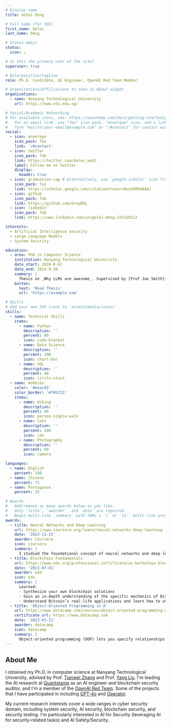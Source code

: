 ```yaml
---
# Display name
title: Gelei Deng

# Full name (for SEO)
first_name: Gelei
last_name: Deng

# Status emoji
status:
  icon: ☕️

# Is this the primary user of the site?
superuser: true

# Role/position/tagline
role: Ph.D. Candidate, AI Engineer, OpenAI Red Team Member

# Organizations/Affiliations to show in About widget
organizations:
  - name: Nanyang Technological University
    url: https://www.ntu.edu.sg/

# Social/Academic Networking
# For available icons, see: https://wowchemy.com/docs/getting-started/page-builder/#icons
#   For an email link, use "fas" icon pack, "envelope" icon, and a link in the
#   form "mailto:your-email@example.com" or "/#contact" for contact widget.
social:
  - icon: envelope
    icon_pack: fas
    link: '/#contact'
  - icon: twitter
    icon_pack: fab
    link: https://twitter.com/Gelei_web3
    label: Follow me on Twitter
    display:
      header: true
  - icon: graduation-cap # Alternatively, use `google-scholar` icon from `ai` icon pack
    icon_pack: fas
    link: https://scholar.google.com/citations?user=NuzUkMEAAAAJ
  - icon: github
    icon_pack: fab
    link: https://github.com/GreyDGL
  - icon: linkedin
    icon_pack: fab
    link: https://www.linkedin.com/in/gelei-deng-225a10112

interests:
  - Artificial Intelligence Security
  - Large Language Models
  - System Security

education:
  - area: PhD in Computer Science
    institution: Nanyang Technological University
    date_start: 2020-8-01
    date_end: 2024-9-30
    summary: |
      Thesis on _Why LLMs are awesome_. Supervised by [Prof Joe Smith](https://example.com). Presented papers at 5 IEEE conferences with the contributions being published in 2 Springer journals.
    button:
      text: 'Read Thesis'
      url: 'https://example.com'

# Skills
# Add your own SVG icons to `assets/media/icons/`
skills:
  - name: Technical Skills
    items:
      - name: Python
        description: ''
        percent: 80
        icon: code-bracket
      - name: Data Science
        description: ''
        percent: 100
        icon: chart-bar
      - name: SQL
        description: ''
        percent: 40
        icon: circle-stack
  - name: Hobbies
    color: '#eeac02'
    color_border: '#f0bf23'
    items:
      - name: Hiking
        description: ''
        percent: 60
        icon: person-simple-walk
      - name: Cats
        description: ''
        percent: 100
        icon: cat
      - name: Photography
        description: ''
        percent: 80
        icon: camera

languages:
  - name: English
    percent: 100
  - name: Chinese
    percent: 75
  - name: Portuguese
    percent: 25

# Awards.
#   Add/remove as many awards below as you like.
#   Only `title`, `awarder`, and `date` are required.
#   Begin multi-line `summary` with YAML's `|` or `|2-` multi-line prefix and indent 2 spaces below.
awards:
  - title: Neural Networks and Deep Learning
    url: https://www.coursera.org/learn/neural-networks-deep-learning
    date: '2023-11-25'
    awarder: Coursera
    icon: coursera
    summary: |
      I studied the foundational concept of neural networks and deep learning. By the end, I was familiar with the significant technological trends driving the rise of deep learning; build, train, and apply fully connected deep neural networks; implement efficient (vectorized) neural networks; identify key parameters in a neural network’s architecture; and apply deep learning to your own applications.
  - title: Blockchain Fundamentals
    url: https://www.edx.org/professional-certificate/uc-berkeleyx-blockchain-fundamentals
    date: '2023-07-01'
    awarder: edX
    icon: edx
    summary: |
      Learned:
      - Synthesize your own blockchain solutions
      - Gain an in-depth understanding of the specific mechanics of Bitcoin
      - Understand Bitcoin’s real-life applications and learn how to attack and destroy Bitcoin, Ethereum, smart contracts and Dapps, and alternatives to Bitcoin’s Proof-of-Work consensus algorithm
  - title: 'Object-Oriented Programming in R'
    url: https://www.datacamp.com/courses/object-oriented-programming-with-s3-and-r6-in-r
    certificate_url: https://www.datacamp.com
    date: '2023-01-21'
    awarder: datacamp
    icon: datacamp
    summary: |
      Object-oriented programming (OOP) lets you specify relationships between functions and the objects that they can act on, helping you manage complexity in your code. This is an intermediate level course, providing an introduction to OOP, using the S3 and R6 systems. S3 is a great day-to-day R programming tool that simplifies some of the functions that you write. R6 is especially useful for industry-specific analyses, working with web APIs, and building GUIs.
---
```


## About Me

I obtained my Ph.D. in computer science at Nanyang Technological University, advised by Prof. [Tianwei Zhang](https://personal.ntu.edu.sg/tianwei.zhang/) and Prof. [Yang Liu](https://personal.ntu.edu.sg/yangliu/). I'm leading the AI research at [Quantstamp](https://quantstamp.com/) as an AI engineer and blockchain security auditor, and I'm a member of the [OpenAI Red Team](https://openai.com/blog/red-teaming-network). Some of the projects that I have participated in including [GPT-4o](https://cdn.openai.com/gpt-4o-system-card.pdf) and [Operator](https://cdn.openai.com/operator_system_card.pdf). 

My current research interests cover a wide ranges in cyber security domain, including system security, AI security, blockchain security, and security testing. I'm particularly interested in AI for Security (leveraging AI for security-related tasks) and AI Safety/Security.
